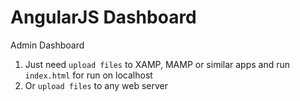 # AngularJS Dashboard
Admin Dashboard
1. Just need <code>upload files</code> to XAMP, MAMP or similar apps and run <code>index.html</code> for run on localhost
2. Or <code>upload files</code> to any web server 
